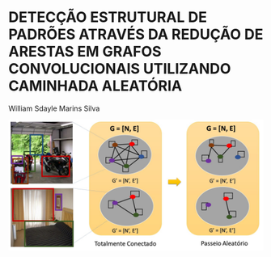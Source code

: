 # DETECÇÃO ESTRUTURAL DE PADRÕES ATRAVÉS DA REDUÇÃO DE ARESTAS EM GRAFOS CONVOLUCIONAIS UTILIZANDO CAMINHADA ALEATÓRIA

William Sdayle Marins Silva

![alt text](src/method.jpg)
